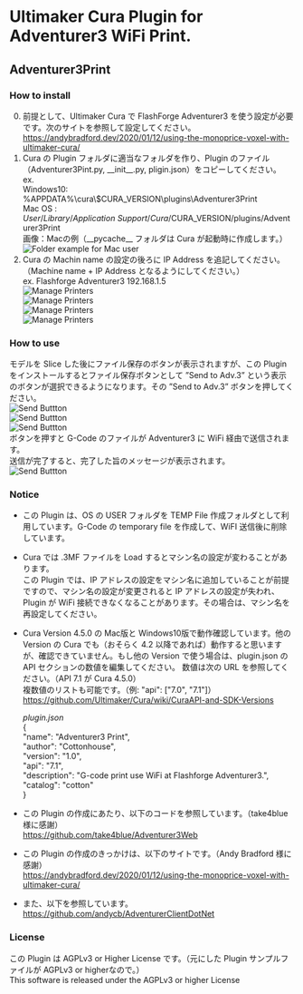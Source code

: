 # Ultimaker Cura Plugin for Adventurer3 WiFi Print.
## Adventurer3Print

### How to install
0. 前提として、Ultimaker Cura で FlashForge Adventurer3 を使う設定が必要です。次のサイトを参照して設定してください。
   https://andybradford.dev/2020/01/12/using-the-monoprice-voxel-with-ultimaker-cura/
1. Cura の Plugin フォルダに適当なフォルダを作り、Plugin のファイル（Adventurer3Pint.py, \_\_init\_\_.py, pligin.json）をコピーしてください。  
   ex.  
   Windows10: %APPDATA%\cura\\$CURA_VERSION\plugins\Adventurer3Print  
   Mac OS   : $User/Library/Application\ Support/Cura/$CURA_VERSION/plugins/Adventurer3Print  
画像：Macの例（\_\_pycache\_\_ フォルダは Cura が起動時に作成します。）  
![Folder example for Mac user](../image/image/Folder.png)  
2. Cura の Machin name の設定の後ろに IP Address を追記してください。（Machine name + IP Address となるようにしてください。）  
   ex. Flashforge Adventurer3 192.168.1.5  
![Manage Printers](../image/image/ManagePrinters01.png)  
![Manage Printers](../image/image/ManagePrinters02.png)  
![Manage Printers](../image/image/ManagePrinters03.png)  
![Manage Printers](../image/image/ManagePrinters04.png)  

### How to use
モデルを Slice した後にファイル保存のボタンが表示されますが、この Plugin をインストールするとファイル保存ボタンとして ”Send to Adv.3” という表示のボタンが選択できるようになります。その ”Send to Adv.3” ボタンを押してください。  
![Send Buttton](../image/image/SendButton01.png)  
![Send Buttton](../image/image/SendButton02.png)  
![Send Buttton](../image/image/SendButton03.png)  
ボタンを押すと G-Code のファイルが Adventurer3 に WiFi 経由で送信されます。  
送信が完了すると、完了した旨のメッセージが表示されます。  
![Send Buttton](../image/image/SendButton04.png)  

### Notice
- この Plugin は、OS の USER フォルダを TEMP File 作成フォルダとして利用しています。G-Code の temporary file を作成して、WiFI 送信後に削除しています。  
- Cura では .3MF ファイルを Load するとマシン名の設定が変わることがあります。  
この Plugin では、IP アドレスの設定をマシン名に追加していることが前提ですので、マシン名の設定が変更されると IP アドレスの設定が失われ、Plugin が WiFi 接続できなくなることがあります。その場合は、マシン名を再設定してください。  
- Cura Version 4.5.0 の Mac版と Windows10版で動作確認しています。他の Version の Cura  でも（おそらく 4.2 以降であれば）動作すると思いますが、確認できていません。もし他の Version で使う場合は、plugin.json の API セクションの数値を編集してください。
数値は次の URL を参照してください。（API 7.1 が Cura 4.5.0）  
複数値のリストも可能です。（例: "api": ["7.0", "7.1"]）  
https://github.com/Ultimaker/Cura/wiki/CuraAPI-and-SDK-Versions  

    _plugin.json_  
    {  
        "name": "Adventurer3 Print",  
        "author": "Cottonhouse",  
        "version": "1.0",  
        "api": "7.1",  
        "description": "G-code print use WiFi at Flashforge Adventurer3.",  
        "catalog": "cotton"  
    }  

- この Plugin の作成にあたり、以下のコードを参照しています。（take4blue 様に感謝）  
https://github.com/take4blue/Adventurer3Web  
- この Plugin の作成のきっかけは、以下のサイトです。（Andy Bradford 様に感謝）  
https://andybradford.dev/2020/01/12/using-the-monoprice-voxel-with-ultimaker-cura/  
- また、以下を参照しています。  
https://github.com/andycb/AdventurerClientDotNet  

### License
この Plugin は AGPLv3 or Higher License です。（元にした Plugin サンプルファイルが AGPLv3 or higherなので。）  
This software is released under the AGPLv3 or higher License  
